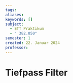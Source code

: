 ```yaml
---
tags: 
aliases: 
keywords: []
subject:
  - ETT Praktikum
  - " 382.050"
semester: 1
created: 22. Januar 2024
professor:
---
```

 

# Tiefpass Filter